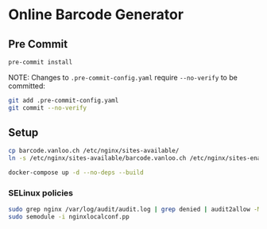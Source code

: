 # Online Barcode Generator

## Pre Commit

```sh
pre-commit install
```

NOTE: Changes to `.pre-commit-config.yaml` require `--no-verify` to be
committed:

```sh
git add .pre-commit-config.yaml
git commit --no-verify
```

## Setup

```sh
cp barcode.vanloo.ch /etc/nginx/sites-available/
ln -s /etc/nginx/sites-available/barcode.vanloo.ch /etc/nginx/sites-enabled/

docker-compose up -d --no-deps --build
```

### SELinux policies

```sh
sudo grep nginx /var/log/audit/audit.log | grep denied | audit2allow -M nginxlocalconf
sudo semodule -i nginxlocalconf.pp 
```
